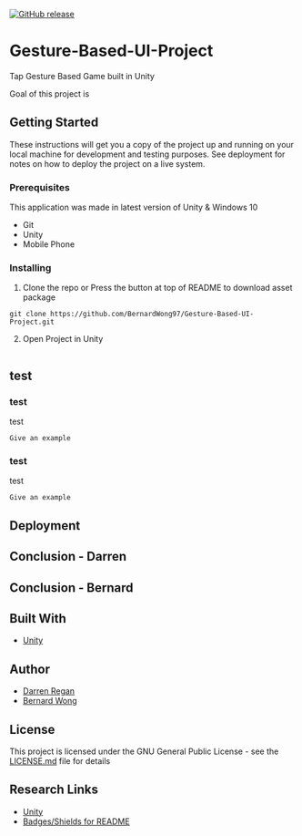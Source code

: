 [![GitHub release](https://img.shields.io/badge/Download-Package)]()

# Gesture-Based-UI-Project

Tap Gesture Based Game built in Unity

Goal of this project is
## Getting Started

These instructions will get you a copy of the project up and running on your local machine for development and testing purposes. See deployment for notes on how to deploy the project on a live system.

### Prerequisites

This application was made in latest version of Unity & Windows 10

* Git
* Unity
* Mobile Phone

### Installing

1. Clone the repo or Press the button at top of README to download asset package

```
git clone https://github.com/BernardWong97/Gesture-Based-UI-Project.git
```

2. Open Project in Unity

```

```


## test


### test

test

```
Give an example
```

### test

test

```
Give an example
```

## Deployment

## Conclusion - Darren

## Conclusion - Bernard

## Built With

* [Unity](https://unity.com/)

## Author

* [Darren Regan](https://github.com/DarrenRegan)
* [Bernard Wong](https://github.com/BernardWong97)

## License

This project is licensed under the GNU General Public License - see the [LICENSE.md](LICENSE.md) file for details

## Research Links

* [Unity](https://unity.com/)
* [Badges/Shields for README](https://github.com/badges/shields)


